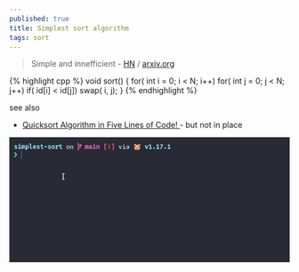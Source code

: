 ```yaml
---
published: true
title: Simplest sort algorithm
tags: sort
---
```

> Simple and innefficient - [HN](https://news.ycombinator.com/item?id=28758106) / [arxiv.org](https://arxiv.org/pdf/2110.01111.pdf)

{% highlight cpp %}
void sort() {
    for( int i = 0; i < N; i++)
        for( int j = 0; j < N; j++)
            if( id[i] < id[j])
                swap( i, j);
}
{% endhighlight %}

see also
- [Quicksort Algorithm in Five Lines of Code! ](https://www.youtube.com/watch?v=OKc2hAmMOY4) - but not in place

[ ![caption](https://github.com/radiantly/simplest-sort/raw/main/demo/screencast.gif)](https://github.com/radiantly/simplest-sort)
